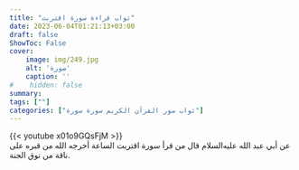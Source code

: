 ```yaml
---
title: "ثواب قراءة سورة اقتربت"
date: 2023-06-04T01:21:13+03:00
draft: false
ShowToc: False
cover:
    image: img/249.jpg
    alt: 'صورة'
    caption: ''
#    hidden: false
summary: 
tags: [""]
categories: ["ثواب سور القرآن الكريم سورة سورة"]
---
```

{{< youtube x01o9GQsFjM >}} 
<br>
عن أبي
عبد الله عليه‌السلام قال من قرأ سورة اقتربت الساعة أخرجه الله من قبره على
ناقة من نوق الجنة.

